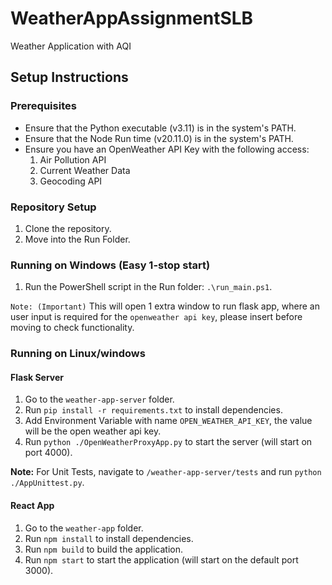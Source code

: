 # WeatherAppAssignmentSLB
Weather Application with AQI

## Setup Instructions

### Prerequisites

- Ensure that the Python executable (v3.11) is in the system's PATH.
- Ensure that the Node Run time (v20.11.0) is in the system's PATH.
- Ensure you have an OpenWeather API Key with the following access:
    1. Air Pollution API
    2. Current Weather Data
    3. Geocoding API

### Repository Setup

1. Clone the repository.
2. Move into the Run Folder.

### Running on Windows (Easy 1-stop start)

1. Run the PowerShell script in the Run folder: `.\run_main.ps1`.

`Note: (Important)` This will open 1 extra window to run flask app, where an user input is required for the `openweather api key`, please insert before moving to check functionality.

### Running on Linux/windows

#### Flask Server

1. Go to the `weather-app-server` folder.
2. Run `pip install -r requirements.txt` to install dependencies.
3. Add Environment Variable with name `OPEN_WEATHER_API_KEY`, the value will be the open weather api key.
4. Run `python ./OpenWeatherProxyApp.py` to start the server (will start on port 4000).

**Note:** For Unit Tests, navigate to `/weather-app-server/tests` and run `python ./AppUnittest.py`.

#### React App

1. Go to the `weather-app` folder.
2. Run `npm install` to install dependencies.
3. Run `npm build` to build the application.
4. Run `npm start` to start the application (will start on the default port 3000).